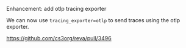 Enhancement: add otlp tracing exporter

We can now use `tracing_exporter=otlp` to send traces using the otlp exporter.

https://github.com/cs3org/reva/pull/3496
